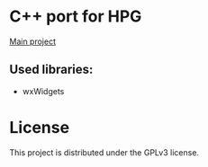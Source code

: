 # C++ port for HPG
[Main project](https://github.com/WEGA-project/HPG)

## Used libraries:
- wxWidgets


# License
This project is distributed under the GPLv3 license.
